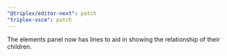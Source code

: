 ```yaml
---
"@triplex/editor-next": patch
"triplex-vsce": patch
---
```


The elements panel now has lines to aid in showing the relationship of their children.
